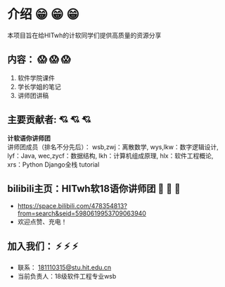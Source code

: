 # 介绍 :grin: :grin: :grin: 


本项目旨在给HITwh的计软同学们提供高质量的资源分享
## 内容： :scream: :scream: :scream: 
1. 软件学院课件
2. 学长学姐的笔记
3. 讲师团讲稿

## 主要贡献者:  :cupid: :cupid: :cupid:
**计软语你讲师团**  
讲师团成员（排名不分先后）：
wsb,zwj：离散数学,
wys,lkw：数字逻辑设计,
lyf：Java,
wec,zycf：数据结构,
lkh：计算机组成原理,
hlx：软件工程概论,
xrs：Python Django全栈 tutorial

## bilibili主页：HITwh软18语你讲师团 :eyes: :eyes: :eyes:
- https://space.bilibili.com/478354813?from=search&seid=5980619953709063940
- 欢迎点赞、充电！

## 加入我们： :zap: :zap: :zap: 
- 联系： 181110315@stu.hit.edu.cn 
- 当前负责人：18级软件工程专业wsb